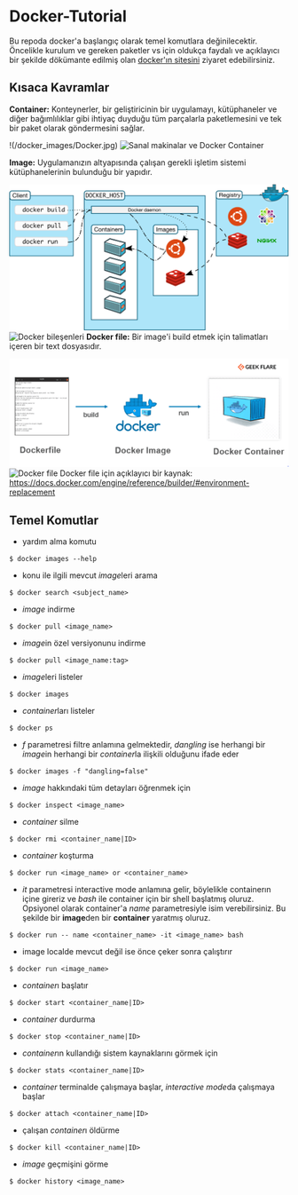 # Docker-Tutorial
Bu repoda docker'a başlangıç olarak temel komutlara değinilecektir.
Öncelikle kurulum ve gereken paketler vs için oldukça faydalı ve açıklayıcı bir şekilde dökümante edilmiş olan [docker'ın sitesini](https://docs.docker.com/get-started/)  ziyaret edebilirsiniz.
## Kısaca Kavramlar
**Container:** Konteynerler, bir geliştiricinin bir uygulamayı, kütüphaneler ve diğer bağımlılıklar gibi ihtiyaç duyduğu tüm parçalarla paketlemesini ve tek bir paket olarak göndermesini sağlar.

!(/docker_images/Docker.jpg)
![Sanal makinalar ve Docker Container](https://www.emergya.com/blog/qa/wp-content/upload/sites/4/Docker.jpg)

**Image:** Uygulamanızın altyapısında çalışan gerekli işletim sistemi kütüphanelerinin bulunduğu bir yapıdır. 

![GitHub Logo](/docker_images/dockercomponents.svg)
![Docker bileşenleri](https://www.google.com/url?sa=i&url=https%3A%2F%2Fdocs.docker.com%2Fengine%2Fdocker-overview%2F&psig=AOvVaw0v4dfTZ6Sx9ZZKvUErX5au&ust=1586348527674000&source=images&cd=vfe&ved=0CAIQjRxqFwoTCLCYkfam1ugCFQAAAAAdAAAAABAD)
**Docker file:** Bir image'i build etmek için talimatları içeren bir text dosyasıdır. 

![GitHub Logo](/docker_images/dockerfile-697x270.png)
![Docker file](https://www.google.com/url?sa=i&url=https%3A%2F%2Fgeekflare.com%2Fdockerfile-tutorial%2F&psig=AOvVaw2edo_kcuj6cZms132JsFfC&ust=1586349136270000&source=images&cd=vfe&ved=0CAIQjRxqFwoTCODHrbOp1ugCFQAAAAAdAAAAABAD)
Docker file için açıklayıcı bir kaynak: 
https://docs.docker.com/engine/reference/builder/#environment-replacement
## Temel Komutlar
- yardım alma komutu
```
$ docker images --help
```
- konu ile ilgili mevcut *image*leri arama
```
$ docker search <subject_name>
```
- *image* indirme
```
$ docker pull <image_name>
```
- *image*in özel versiyonunu indirme
```
$ docker pull <image_name:tag>
```
- *image*leri listeler
```
$ docker images
```
- *container*ları listeler
```
$ docker ps
```
- *f* parametresi filtre anlamına gelmektedir, *dangling* ise herhangi bir *image*in herhangi bir *container*la ilişkili olduğunu ifade eder
```
$ docker images -f "dangling=false"
```
- *image* hakkındaki tüm detayları öğrenmek için
```
$ docker inspect <image_name>
```
- *container* silme
```
$ docker rmi <container_name|ID>
```
- *container* koşturma
```
$ docker run <image_name> or <container_name>
```
- *it* parametresi interactive mode anlamına gelir, böylelikle containerın içine gireriz ve *bash* ile container için bir shell başlatmış oluruz. Opsiyonel olarak container'a *name* parametresiyle isim verebilirsiniz.
Bu şekilde bir **image**den bir **container** yaratmış oluruz.
```
$ docker run -- name <container_name> -it <image_name> bash
```
- image localde mevcut değil ise önce çeker sonra çalıştırır
```
$ docker run <image_name>
```
- *container*ı başlatır
```
$ docker start <container_name|ID>
```
- *container* durdurma  
```
$ docker stop <container_name|ID>
```
- *container*ın kullandığı sistem kaynaklarını görmek için
```
$ docker stats <container_name|ID>
```
- *container* terminalde çalışmaya başlar, *interactive mode*da çalışmaya başlar
```
$ docker attach <container_name|ID>
```
- çalışan *container*ı öldürme
```
$ docker kill <container_name|ID>
```
- *image* geçmişini görme
```
$ docker history <image_name>
```

